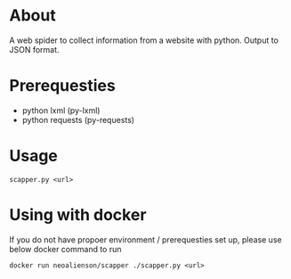 About
=====

A web spider to collect information from a website with python. Output to JSON format.

Prerequesties
=====
- python lxml (py-lxml)
- python requests (py-requests)

Usage
=====
    scapper.py <url>

Using with docker
=====
If you do not have propoer environment / prerequesties set up, please use below docker command to run 

    docker run neoalienson/scapper ./scapper.py <url>
